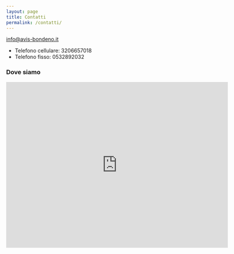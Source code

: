 ```yaml
---
layout: page
title: Contatti
permalink: /contatti/
---
```

[info@avis-bondeno.it](mailto:info@avis-bondeno.it)

- Telefono cellulare: 3206657018
- Telefono fisso: 0532892032

### Dove siamo
<iframe src="https://www.google.com/maps/embed?pb=!1m18!1m12!1m3!1d2826.759203594954!2d11.409951214943833!3d44.88754907975646!2m3!1f0!2f0!3f0!3m2!1i1024!2i768!4f13.1!3m3!1m2!1s0x477fae1a00709f15%3A0x49d1b700689274ca!2sVia+dei+Mille%2C+44012+Bondeno+FE!5e0!3m2!1sen!2sit!4v1467220716584" width="600" height="450" frameborder="0" style="border:0" allowfullscreen></iframe>
